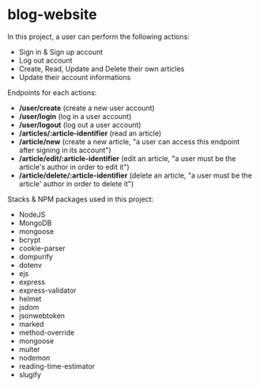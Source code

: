 # blog-website

In this project, a user can perform the following actions:

- Sign in & Sign up account
- Log out account
- Create, Read, Update and Delete their own articles
- Update their account informations

Endpoints for each actions:

- **/user/create** (create a new user account)
- **/user/login** (log in a user account)
- **/user/logout** (log out a user account)
- **/articles/:article-identifier** (read an article)
- **/article/new** (create a new article, "a user can access this endpoint after signing in its account")
- **/article/edit/:article-identifier** (edit an article, "a user must be the article's author in order to edit it")
- **/article/delete/:article-identifier** (delete an article, "a user must be the article' author in order to delete it")

Stacks & NPM packages used in this project:
- NodeJS
- MongoDB
- mongoose
- bcrypt
- cookie-parser
- dompurify
- dotenv
- ejs
- express
- express-validator
- helmet
- jsdom
- jsonwebtoken
- marked
- method-override
- mongoose
- multer
- nodemon
- reading-time-estimator
- slugify
